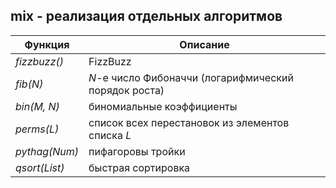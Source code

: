 ## mix - реализация отдельных алгоритмов
|   Функция   |                     Описание                         |  
|-------------|------------------------------------------------------|  
|*fizzbuzz()* | FizzBuzz                                             |  
|*fib(N)*     | *N*-е число Фибоначчи (логарифмический порядок роста)|  
|*bin(M, N)*  | биномиальные коэффициенты                            |  
|*perms(L)*   | список всех перестановок из элементов списка *L*     |  
|*pythag(Num)*| пифагоровы тройки                                    |  
|*qsort(List)*| быстрая сортировка                                   |  
